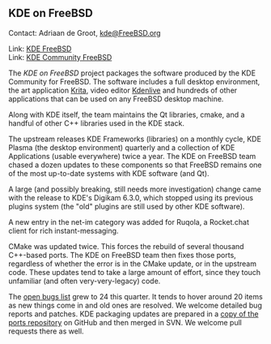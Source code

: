 ## KDE on FreeBSD ##

Contact: Adriaan de Groot, <kde@FreeBSD.org>  

Link:	 [KDE FreeBSD](https://freebsd.kde.org/)  
Link:	 [KDE Community FreeBSD](https://community.kde.org/FreeBSD)  

The *KDE on FreeBSD* project packages the software produced by
the KDE Community for FreeBSD. The software includes a
full desktop environment, the art application 
[Krita](https://krita.org/), video editor [Kdenlive](https://kdenlive.org)
and hundreds of other applications that can be used on
any FreeBSD desktop machine.

Along with KDE itself, the team maintains the Qt libraries,
cmake, and a handful of other C++ libraries used in the KDE stack.

The upstream releases KDE Frameworks (libraries) on a monthly
cycle, KDE Plasma (the desktop environment) quarterly and
a collection of KDE Applications (usable everywhere) twice a year.
The KDE on FreeBSD team chased a dozen updates to these components
so that FreeBSD remains one of the most up-to-date systems
with KDE software (and Qt).

A large (and possibly breaking, still needs more investigation)
change came with the release to KDE's Digikam 6.3.0, which stopped
using its previous plugins system (the "old" plugins are still used
by other KDE software).

A new entry in the net-im category was added for Ruqola, a
Rocket.chat client for rich instant-messaging.

CMake was updated twice. This forces the rebuild of several thousand
C++-based ports. The KDE on FreeBSD team then fixes those ports,
regardless of whether the error is in the CMake update, or in
the upstream code. These updates tend to take a large amount of effort,
since they touch unfamiliar (and often very-very-legacy) code.

The [open bugs list](https://bugs.freebsd.org/bugzilla/buglist.cgi?cmdtype=runnamed&list_id=316540&namedcmd=kde%20bugs) grew to 24 this quarter.
It tends to hover around 20 items as new things come in
and old ones are resolved. We welcome detailed bug reports
and patches. KDE packaging updates are prepared in
a [copy of the ports repository](https://github.com/freebsd/freebsd-ports-kde/)
on GitHub and then merged in SVN. We welcome pull requests
there as well.

